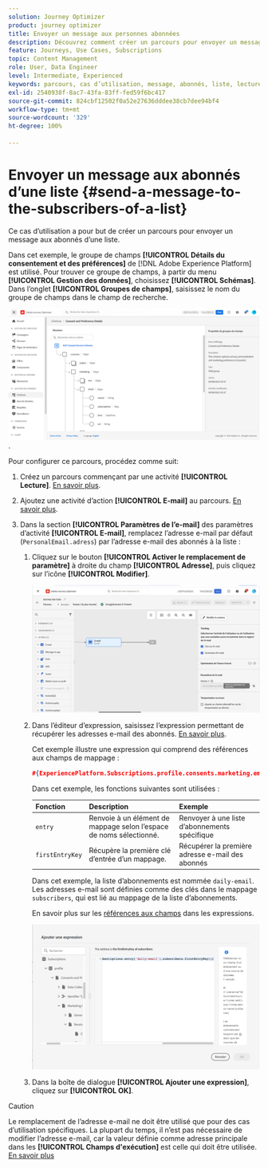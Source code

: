 ```yaml
---
solution: Journey Optimizer
product: journey optimizer
title: Envoyer un message aux personnes abonnées
description: Découvrez comment créer un parcours pour envoyer un message aux abonnés d’une liste.
feature: Journeys, Use Cases, Subscriptions
topic: Content Management
role: User, Data Engineer
level: Intermediate, Experienced
keywords: parcours, cas d’utilisation, message, abonnés, liste, lecture
exl-id: 2540938f-8ac7-43fa-83ff-fed59f6bc417
source-git-commit: 824cbf12502f0a52e27636dddee38cb7dee94bf4
workflow-type: tm+mt
source-wordcount: '329'
ht-degree: 100%

---
```


# Envoyer un message aux abonnés d’une liste {#send-a-message-to-the-subscribers-of-a-list}

Ce cas d’utilisation a pour but de créer un parcours pour envoyer un message aux abonnés d’une liste.

Dans cet exemple, le groupe de champs **[!UICONTROL Détails du consentement et des préférences]** de [!DNL Adobe Experience Platform] est utilisé. Pour trouver ce groupe de champs, à partir du menu **[!UICONTROL Gestion des données]**, choisissez **[!UICONTROL Schémas]**. Dans l’onglet **[!UICONTROL Groupes de champs]**, saisissez le nom du groupe de champs dans le champ de recherche.

![Ce groupe de champs comprend l’élément abonnements](assets/consent-and-preference-details-field-group.png).

Pour configurer ce parcours, procédez comme suit:

1. Créez un parcours commençant par une activité **[!UICONTROL Lecture]**. [En savoir plus](journey-gs.md).
1. Ajoutez une activité d’action **[!UICONTROL E-mail]** au parcours. [En savoir plus](journeys-message.md).
1. Dans la section **[!UICONTROL Paramètres de l’e-mail]** des paramètres d’activité **[!UICONTROL E-mail]**, remplacez l’adresse e-mail par défaut (`PersonalEmail.adress`) par l’adresse e-mail des abonnés à la liste :

   1. Cliquez sur le bouton **[!UICONTROL Activer le remplacement de paramètre]** à droite du champ **[!UICONTROL Adresse]**, puis cliquez sur l’icône **[!UICONTROL Modifier]**.

      ![](assets/message-to-subscribers-uc-1.png)

   1. Dans l’éditeur d’expression, saisissez l’expression permettant de récupérer les adresses e-mail des abonnés. [En savoir plus](expression/expressionadvanced.md).

      Cet exemple illustre une expression qui comprend des références aux champs de mappage :

      ```json
      #{ExperiencePlatform.Subscriptions.profile.consents.marketing.email.subscriptions.entry('daily-email').subscribers.firstEntryKey()}
      ```

      Dans cet exemple, les fonctions suivantes sont utilisées :

      | Fonction | Description | Exemple |
      | --- | --- | --- |
      | `entry` | Renvoie à un élément de mappage selon l’espace de noms sélectionné. | Renvoyer à une liste d’abonnements spécifique |
      | `firstEntryKey` | Récupère la première clé d’entrée d’un mappage. | Récupérer la première adresse e-mail des abonnés |

      Dans cet exemple, la liste d’abonnements est nommée `daily-email`. Les adresses e-mail sont définies comme des clés dans le mappage `subscribers`, qui est lié au mappage de la liste d’abonnements.

      En savoir plus sur les [références aux champs](expression/field-references.md) dans les expressions.

      ![](assets/message-to-subscribers-uc-2.png)

   1. Dans la boîte de dialogue **[!UICONTROL Ajouter une expression]**, cliquez sur **[!UICONTROL OK]**.

>[!CAUTION]
>
>Le remplacement de l’adresse e-mail ne doit être utilisé que pour des cas d’utilisation spécifiques. La plupart du temps, il n’est pas nécessaire de modifier l’adresse e-mail, car la valeur définie comme adresse principale dans les **[!UICONTROL Champs d&#39;exécution]** est celle qui doit être utilisée. [En savoir plus](../configuration/primary-email-addresses.md)
